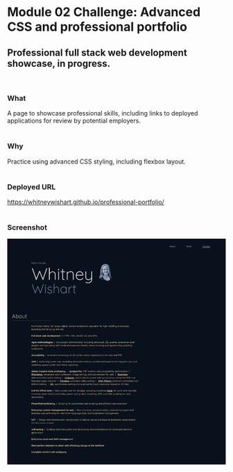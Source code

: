 # Module 02 Challenge: Advanced CSS and professional portfolio
## Professional full stack web development showcase, in progress.
<br/>

### What
A page to showcase professional skills, including links to deployed applications for review by potential employers.
<br/>
<br/>

### Why
Practice using advanced CSS styling, including flexbox layout.
<br/>
<br/>

### Deployed URL
https://whitneywishart.github.io/professional-portfolio/
<br/>
<br/>

### Screenshot
<img src="./assets/images/portfolio-screenshot.png" width="650">
